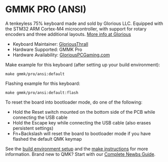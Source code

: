 # GMMK PRO (ANSI)

A tenkeyless 75% keyboard made and sold by Glorious LLC. Equipped with the STM32 ARM Cortex-M4 microcontroller, with support for rotary encoders and three additional layouts. [More info at Glorious](https://www.pcgamingrace.com/products/glorious-gmmk-pro-75-barebone-black-reservation)

* Keyboard Maintainer: [GloriousThrall](https://github.com/GloriousThrall)
* Hardware Supported: GMMK Pro
* Hardware Availability: [GloriousPCGaming.com](https://www.pcgamingrace.com/products/glorious-gmmk-pro-75-barebone-black-reservation)

Make example for this keyboard (after setting up your build environment):

    make gmmk/pro/ansi:default

Flashing example for this keyboard:

    make gmmk/pro/ansi:default:flash

To reset the board into bootloader mode, do one of the following:

* Hold the Reset switch mounted on the bottom side of the PCB while connecting the USB cable
* Hold the Escape key while connecting the USB cable (also erases persistent settings)
* Fn+Backslash will reset the board to bootloader mode if you have flashed the default QMK keymap

See the [build environment setup](https://docs.qmk.fm/#/getting_started_build_tools) and the [make instructions](https://docs.qmk.fm/#/getting_started_make_guide) for more information. Brand new to QMK? Start with our [Complete Newbs Guide](https://docs.qmk.fm/#/newbs).
